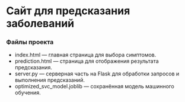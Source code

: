 # Сайт для предсказания заболеваний

### Файлы проекта
* index.html — главная страница для выбора симптомов.
* prediction.html — страница для отображения результата предсказания.
* server.py — серверная часть на Flask для обработки запросов и выполнения предсказаний.
* optimized_svc_model.joblib — сохранённая модель машинного обучения.
